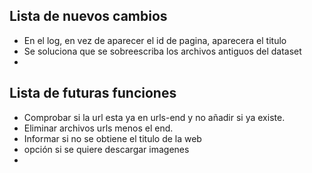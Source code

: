 ## Lista de nuevos cambios
* En el log, en vez de aparecer el id de pagina, aparecera el titulo
* Se soluciona que se sobreescriba los archivos antiguos del dataset
* 

## Lista de futuras funciones
* Comprobar si la url esta ya en urls-end y no añadir si ya existe.
* Eliminar archivos urls menos el end.
* Informar si no se obtiene el titulo de la web
* opción si se quiere descargar imagenes
* 